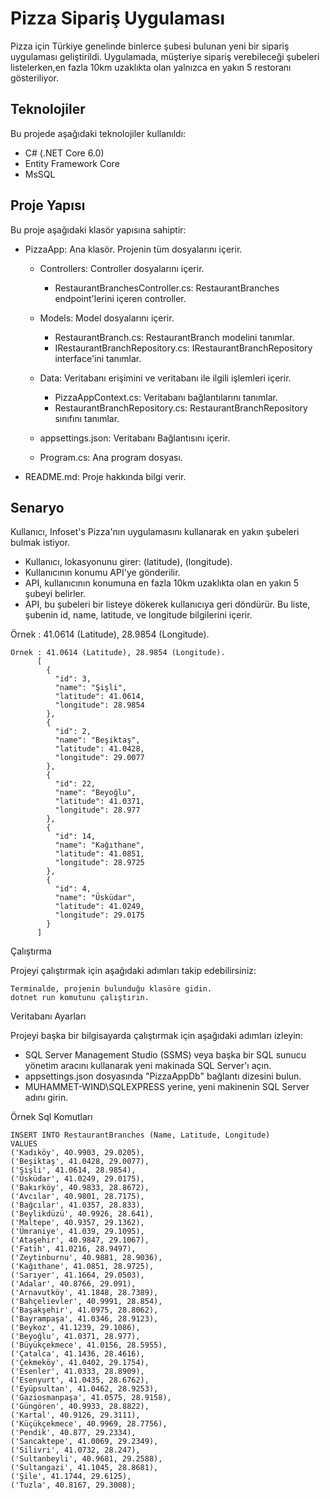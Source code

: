# Pizza Sipariş Uygulaması

Pizza için Türkiye genelinde binlerce şubesi bulunan yeni bir sipariş uygulaması geliştirildi. 
Uygulamada, müşteriye sipariş verebileceği şubeleri listelerken,en fazla 10km uzaklıkta olan yalnızca en yakın 5 restoranı gösteriliyor.

## Teknolojiler

Bu projede aşağıdaki teknolojiler kullanıldı:

- C# (.NET Core 6.0)
- Entity Framework Core
- MsSQL

## Proje Yapısı

Bu proje aşağıdaki klasör yapısına sahiptir:

- PizzaApp: Ana klasör. Projenin tüm dosyalarını içerir.

  - Controllers: Controller dosyalarını içerir.
    - RestaurantBranchesController.cs: RestaurantBranches endpoint'lerini içeren controller.

  - Models: Model dosyalarını içerir.
    - RestaurantBranch.cs: RestaurantBranch modelini tanımlar.
    - IRestaurantBranchRepository.cs: IRestaurantBranchRepository interface'ini tanımlar.

  - Data: Veritabanı erişimini ve veritabanı ile ilgili işlemleri içerir.
    - PizzaAppContext.cs: Veritabanı bağlantılarını tanımlar.
    - RestaurantBranchRepository.cs: RestaurantBranchRepository sınıfını tanımlar.

  - appsettings.json: Veritabanı Bağlantısını içerir.
  - Program.cs: Ana program dosyası.

- README.md: Proje hakkında bilgi verir.

## Senaryo

Kullanıcı, Infoset's Pizza'nın uygulamasını kullanarak en yakın şubeleri bulmak istiyor.

- Kullanıcı, lokasyonunu girer: (latitude), (longitude).
- Kullanıcının konumu API'ye gönderilir.
- API, kullanıcının konumuna en fazla 10km uzaklıkta olan en yakın 5 şubeyi belirler.
- API, bu şubeleri bir listeye dökerek kullanıcıya geri döndürür. Bu liste, şubenin id, name, latitude, ve longitude bilgilerini içerir.

Örnek : 41.0614 (Latitude), 28.9854 (Longitude).


    Örnek : 41.0614 (Latitude), 28.9854 (Longitude).
          [
            {
              "id": 3,
              "name": "Şişli",
              "latitude": 41.0614,
              "longitude": 28.9854
            },
            {
              "id": 2,
              "name": "Beşiktaş",
              "latitude": 41.0428,
              "longitude": 29.0077
            },
            {
              "id": 22,
              "name": "Beyoğlu",
              "latitude": 41.0371,
              "longitude": 28.977
            },
            {
              "id": 14,
              "name": "Kağıthane",
              "latitude": 41.0851,
              "longitude": 28.9725
            },
            {
              "id": 4,
              "name": "Üsküdar",
              "latitude": 41.0249,
              "longitude": 29.0175
            }
          ]

Çalıştırma

Projeyi çalıştırmak için aşağıdaki adımları takip edebilirsiniz:

    Terminalde, projenin bulunduğu klasöre gidin.
    dotnet run komutunu çalıştırın.

Veritabanı Ayarları

Projeyi başka bir bilgisayarda çalıştırmak için aşağıdaki adımları izleyin:

-    SQL Server Management Studio (SSMS) veya başka bir SQL sunucu yönetim aracını kullanarak yeni makinada SQL Server'ı açın.
-    appsettings.json dosyasında "PizzaAppDb" bağlantı dizesini bulun.
-    MUHAMMET-WIND\\SQLEXPRESS yerine, yeni makinenin SQL Server adını girin.

Örnek Sql Komutları

    INSERT INTO RestaurantBranches (Name, Latitude, Longitude) 
    VALUES 
    ('Kadıköy', 40.9903, 29.0205),
    ('Beşiktaş', 41.0428, 29.0077),
    ('Şişli', 41.0614, 28.9854),
    ('Üsküdar', 41.0249, 29.0175),
    ('Bakırköy', 40.9833, 28.8672),
    ('Avcılar', 40.9801, 28.7175),
    ('Bağcılar', 41.0357, 28.833),
    ('Beylikdüzü', 40.9926, 28.641),
    ('Maltepe', 40.9357, 29.1362),
    ('Ümraniye', 41.039, 29.1095),
    ('Ataşehir', 40.9847, 29.1067),
    ('Fatih', 41.0216, 28.9497),
    ('Zeytinburnu', 40.9881, 28.9036),
    ('Kağıthane', 41.0851, 28.9725),
    ('Sarıyer', 41.1664, 29.0503),
    ('Adalar', 40.8766, 29.091),
    ('Arnavutköy', 41.1848, 28.7389),
    ('Bahçelievler', 40.9991, 28.854),
    ('Başakşehir', 41.0975, 28.8062),
    ('Bayrampaşa', 41.0346, 28.9123),
    ('Beykoz', 41.1239, 29.1086),
    ('Beyoğlu', 41.0371, 28.977),
    ('Büyükçekmece', 41.0156, 28.5955),
    ('Çatalca', 41.1436, 28.4616),
    ('Çekmeköy', 41.0402, 29.1754),
    ('Esenler', 41.0333, 28.8909),
    ('Esenyurt', 41.0435, 28.6762),
    ('Eyüpsultan', 41.0462, 28.9253),
    ('Gaziosmanpaşa', 41.0575, 28.9158),
    ('Güngören', 40.9933, 28.8822),
    ('Kartal', 40.9126, 29.3111),
    ('Küçükçekmece', 40.9969, 28.7756),
    ('Pendik', 40.877, 29.2334),
    ('Sancaktepe', 41.0069, 29.2349),
    ('Silivri', 41.0732, 28.247),
    ('Sultanbeyli', 40.9681, 29.2588),
    ('Sultangazi', 41.1045, 28.8681),
    ('Şile', 41.1744, 29.6125),
    ('Tuzla', 40.8167, 29.3008);
